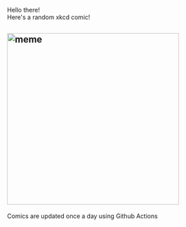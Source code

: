 Hello there! <br>Here's a random xkcd comic!<br>
## <img src="https://imgs.xkcd.com/comics/an_apple_a_day.png" alt="meme" width="400"/><br>
Comics are updated once a day using Github Actions